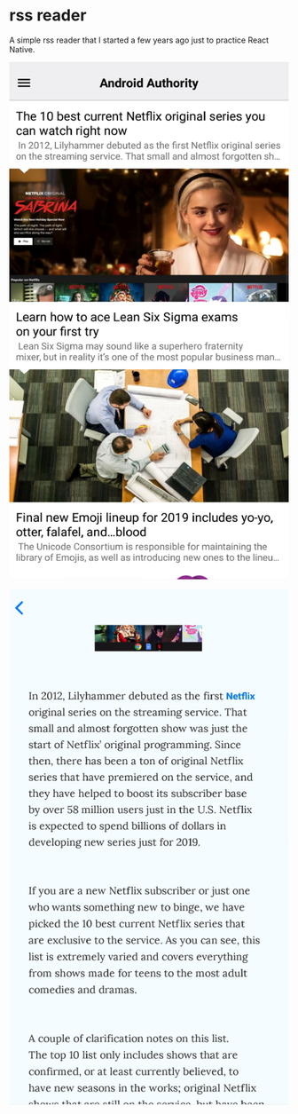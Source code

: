 # rss reader

A simple rss reader that I started a few years ago just to practice React Native.

![alt text](img/feed.jpg)

![alt text](img/article.jpg)
